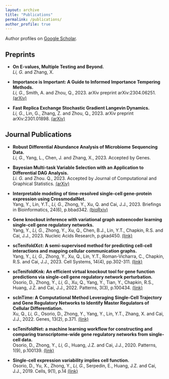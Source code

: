 ```yaml
---
layout: archive
title: "Publications"
permalink: /publications/
author_profile: true
---
```


Author profiles on <a href="https://scholar.google.com/citations?user=jxFkCp8AAAAJ&hl=en" target="_blank">Google Scholar</a>.

## Preprints ##
* **On E-values, Multiple Testing and Beyond.** <br/>
*Li, G.* and Zhang, X.

* **Importance is Important: A Guide to Informed Importance Tempering Methods.** <br/>
*Li, G.*, Smith, A. and Zhou, Q., 2023. arXiv preprint arXiv:2304.06251. <a href="https://arxiv.org/pdf/2304.06251.pdf" target="_blank">(arXiv)</a>

* **Fast Replica Exchange Stochastic Gradient Langevin Dynamics.** <br/>
*Li, G.*, Lin, G., Zhang, Z. and Zhou, Q., 2023. arXiv preprint arXiv:2301.01898. <a href="https://arxiv.org/abs/2301.01898" target="_blank">(arXiv)</a>

## Journal Publications ##
* **Robust Differential Abundance Analysis of Microbiome Sequencing Data.** <br/>
*Li, G.*, Yang, L., Chen, J. and Zhang, X., 2023. Accepted by Genes.

* **Bayesian Multi-task Variable Selection with an Application to Differential DAG Analysis.** <br/>
*Li. G.* and Zhou. Q., 2023. Accepted by Journal of Computational and Graphical Statistics. <a href="https://arxiv.org/pdf/2206.14303.pdf" target="_blank">(arXiv)</a>

* **Interpretable modeling of time-resolved single-cell gene-protein expression using CrossmodalNet.** <br/>
Yang, Y., Lin, Y.T., *Li, G.*, Zhong, Y., Xu, Q. and Cai, J.J., 2023. Briefings in Bioinformatics, 24(6), p.bbad342. <a href="https://www.biorxiv.org/content/10.1101/2023.05.16.541011v2" target="_blank">(bioRxiv)</a>

* **Gene knockout inference with variational graph autoencoder learning single-cell gene regulatory networks.** <br/>
Yang, Y., *Li, G.*, Zhong, Y., Xu, Q., Chen, B.J., Lin, Y.T., Chapkin, R.S. and Cai, J.J., 2023. Nucleic Acids Research, p.gkad450. <a href="https://academic.oup.com/nar/article/51/13/6578/7184155" target="_blank">(link)</a>

* **scTenifoldXct: A semi-supervised method for predicting cell-cell interactions and mapping cellular communication graphs.** <br/>
Yang, Y., *Li, G.*, Zhong, Y., Xu, Q., Lin, Y.T., Roman-Vicharra, C., Chapkin, R.S. and Cai, J.J., 2023. Cell Systems, 14(4), pp.302-311. <a href="https://www.cell.com/cell-systems/pdf/S2405-4712(23)00030-3.pdf" target="_blank">(link)</a>

* **scTenifoldKnk: An efficient virtual knockout tool for gene function predictions via single-cell gene regulatory network perturbation.** <br/>
Osorio, D., Zhong, Y., *Li, G.*, Xu, Q., Yang, Y., Tian, Y., Chapkin, R.S., Huang, J.Z. and Cai, J.J., 2022. Patterns, 3(3), p.100434. <a href="https://pubmed.ncbi.nlm.nih.gov/35510185/" target="_blank">(link)</a>

* **scInTime: A Computational Method Leveraging Single-Cell Trajectory and Gene Regulatory Networks to Identify Master Regulators of Cellular Differentiation.** <br/>
Xu, Q., *Li, G.*, Osorio, D., Zhong, Y., Yang, Y., Lin, Y.T., Zhang, X. and Cai, J.J., 2022. Genes, 13(2), p.371. <a href="https://www.mdpi.com/2073-4425/13/2/371" target="_blank">(link)</a>

* **scTenifoldNet: a machine learning workflow for constructing and comparing transcriptome-wide gene regulatory networks from single-cell data.** <br/>
Osorio, D., Zhong, Y., *Li, G.*, Huang, J.Z. and Cai, J.J., 2020. Patterns, 1(9), p.100139. <a href="https://www.sciencedirect.com/science/article/pii/S2666389920301872" target="_blank">(link)</a>

* **Single-cell expression variability implies cell function.** <br/>
Osorio, D., Yu, X., Zhong, Y., *Li, G.*, Serpedin, E., Huang, J.Z. and Cai, J.J., 2019.  Cells, 9(1), p.14 <a href="https://pubmed.ncbi.nlm.nih.gov/31861624/" target="_blank">(link)</a>
